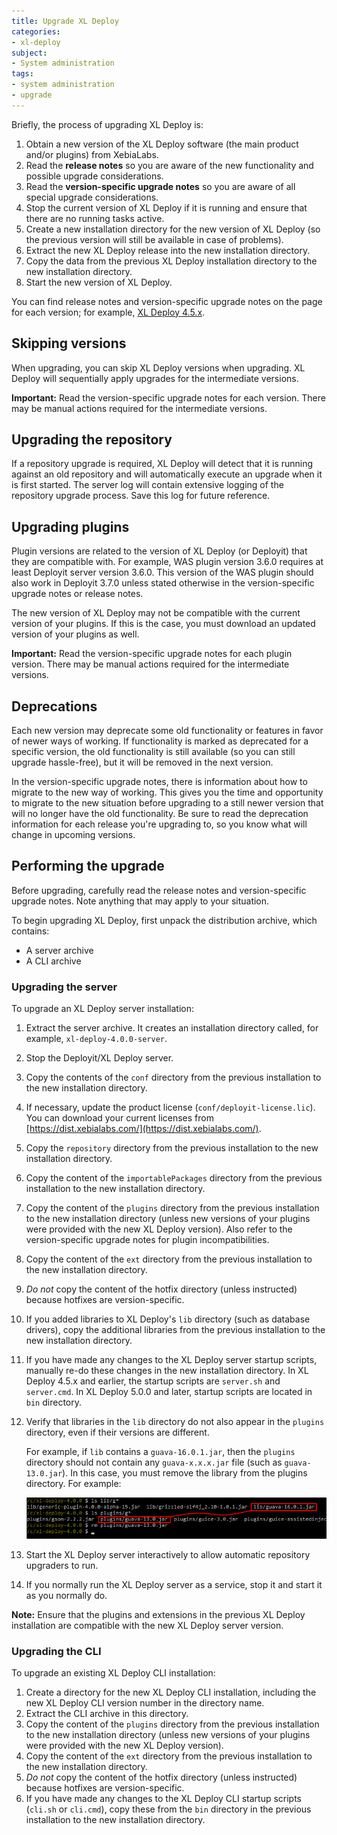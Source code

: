 ```yaml
---
title: Upgrade XL Deploy
categories:
- xl-deploy
subject:
- System administration
tags:
- system administration
- upgrade
---
```


Briefly, the process of upgrading XL Deploy is:

1. Obtain a new version of the XL Deploy software (the main product and/or plugins) from XebiaLabs.
1. Read the **release notes** so you are aware of the new functionality and possible upgrade considerations.
1. Read the **version-specific upgrade notes** so you are aware of all special upgrade considerations.
1. Stop the current version of XL Deploy if it is running and ensure that there are no running tasks active.
1. Create a new installation directory for the new version of XL Deploy (so the previous version will still be available in case of problems).
1. Extract the new XL Deploy release into the new installation directory.
1. Copy the data from the previous XL Deploy installation directory to the new installation directory.
1. Start the new version of XL Deploy.

You can find release notes and version-specific upgrade notes on the page for each version; for example, [XL Deploy 4.5.x](/xl-deploy/4.5.x/).

## Skipping versions

When upgrading, you can skip XL Deploy versions when upgrading. XL Deploy will sequentially apply upgrades for the intermediate versions. 

**Important:** Read the version-specific upgrade notes for each version. There may be manual actions required for the intermediate versions.

## Upgrading the repository

If a repository upgrade is required, XL Deploy will detect that it is running against an old repository and will automatically execute an upgrade when it is first started. The server log will contain extensive logging of the repository upgrade process. Save this log for future reference.

## Upgrading plugins

Plugin versions are related to the version of XL Deploy (or Deployit) that they are compatible with. For example, WAS plugin version 3.6.0 requires at least Deployit server version 3.6.0. This version of the WAS plugin should also work in Deployit 3.7.0 unless stated otherwise in the version-specific upgrade notes or release notes.

The new version of XL Deploy may not be compatible with the current version of your plugins. If this is the case, you must download an updated version of your plugins as well.

**Important:** Read the version-specific upgrade notes for each plugin version. There may be manual actions required for the intermediate versions.

## Deprecations

Each new version may deprecate some old functionality or features in favor of newer ways of working. If functionality is marked as deprecated for a specific version, the old functionality is still available (so you can still upgrade hassle-free), but it will be removed in the next version.

In the version-specific upgrade notes, there is information about how to migrate to the new way of working. This gives you the time and opportunity to migrate to the new situation before upgrading to a still newer version that will no longer have the old functionality. Be sure to read the deprecation information for each release you're upgrading to, so you know what will change in upcoming versions.

## Performing the upgrade

Before upgrading, carefully read the release notes and version-specific upgrade notes. Note anything that may apply to your situation.

To begin upgrading XL Deploy, first unpack the distribution archive, which contains:

* A server archive
* A CLI archive

### Upgrading the server

To upgrade an XL Deploy server installation:

1. Extract the server archive. It creates an installation directory called, for example, `xl-deploy-4.0.0-server`.
1. Stop the Deployit/XL Deploy server.
1. Copy the contents of the `conf` directory from the previous installation to the new installation directory.
1. If necessary, update the product license (`conf/deployit-license.lic`). You can download your current licenses from [https://dist.xebialabs.com/](https://dist.xebialabs.com/).
1. Copy the `repository` directory from the previous installation to the new installation directory.
1. Copy the content of the `importablePackages` directory from the previous installation to the new installation directory.
1. Copy the content of the `plugins` directory from the previous installation to the new installation directory (unless new versions of your plugins were provided with the new XL Deploy version). Also refer to the version-specific upgrade notes for plugin incompatibilities.
1. Copy the content of the `ext` directory from the previous installation to the new installation directory.
1. *Do not* copy the content of the hotfix directory (unless instructed) because hotfixes are version-specific.
1. If you added libraries to XL Deploy's `lib` directory (such as database drivers), copy the additional libraries from the previous installation to the new installation directory.
1. If you have made any changes to the XL Deploy server startup scripts, manually re-do these changes in the new installation directory. In XL Deploy 4.5.x and earlier, the startup scripts are `server.sh` and `server.cmd`. In XL Deploy 5.0.0 and later, startup scripts are located in `bin` directory.
1. Verify that libraries in the `lib` directory do not also appear in the `plugins` directory, even if their versions are different.

    For example, if `lib` contains a `guava-16.0.1.jar`, then the `plugins` directory should not contain any `guava-x.x.x.jar` file (such as `guava-13.0.jar`). In this case, you must remove the library from the plugins directory. For example: 

    ![Sample duplicate libraries](images/duplicate-libs-example.png)

1. Start the XL Deploy server interactively to allow automatic repository upgraders to run.
1. If you normally run the XL Deploy server as a service, stop it and start it as you normally do.

**Note:** Ensure that the plugins and extensions in the previous XL Deploy installation are compatible with the new XL Deploy server version.

### Upgrading the CLI

To upgrade an existing XL Deploy CLI installation:

1. Create a directory for the new XL Deploy CLI installation, including the new XL Deploy CLI version number in the directory name.
1. Extract the CLI archive in this directory.
1. Copy the content of the `plugins` directory from the previous installation to the new installation directory (unless new versions of your plugins were provided with the new XL Deploy version).
1. Copy the content of the `ext` directory from the previous installation to the new installation directory.
1. *Do not* copy the content of the hotfix directory (unless instructed) because hotfixes are version-specific.
1. If you have made any changes to the XL Deploy CLI startup scripts (`cli.sh` or `cli.cmd`), copy these from the `bin` directory in the previous installation to the new installation directory.
